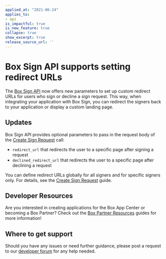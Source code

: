 ```yaml
---
applied_at: "2021-06-24"
applies_to: 
- api
is_impactful: true
is_new_feature: true
collapse: true
show_excerpt: true
release_source_url: ''
---
```


# Box Sign API supports setting redirect URLs

The [Box Sign API][3] now offers new parameters to set up custom redirect URLs
for users who sign or decline a sign request. This way, when integrating your application 
with Box Sign, you can redirect the signers
back to your application or display a custom landing page.

<!-- more -->

## Updates

Box Sign API provides optional parameters to pass in the request body of the [Create Sign Request][3] call:

* `redirect_url` that redirects the user to a specific page after signing a request
* `declined_redirect_url` that redirects the user to a specific page after declining a request

You can define redirect URLs globally for all signers and for specific signers only.
For details, see the [Create Sign Request][4] guide.

## Developer Resources

Are you interested in creating applications for the Box App Center or becoming a Box Partner? Check out the
[Box Partner Resources][2] guides for more information!

## Where to get support

Should you have any issues or need further guidance, please post a request to
our [developer forum][1] for any help needed.

[1]: https://support.box.com/hc/en-us/community/topics/360001932973-Platform-and-Developer-Forum
[2]: https://support.box.com/hc/en-us/sections/360009473734-Box-Partner-Resources
[3]: https://developer.box.com/reference/post-sign-requests/
[4]: https://developer.box.com/guides/box-sign/create-sign-request/
